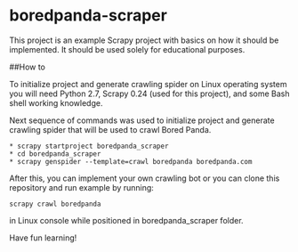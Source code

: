 # boredpanda-scraper
This project is an example Scrapy project with basics on how it should be implemented. 
It should be used solely for educational purposes.


##How to

To initialize project and generate crawling spider on Linux operating system you will need Python 2.7, Scrapy 0.24 (used for this project), and some Bash shell working knowledge.

Next sequence of commands was used to initialize project and generate crawling spider that will be used to crawl Bored Panda.

```
* scrapy startproject boredpanda_scraper
* cd boredpanda_scraper
* scrapy genspider --template=crawl boredpanda boredpanda.com
```

After this, you can implement your own crawling bot or you can clone this repository and run example by running:

```
scrapy crawl boredpanda
```

in Linux console while positioned in boredpanda_scraper folder.

Have fun learning!

